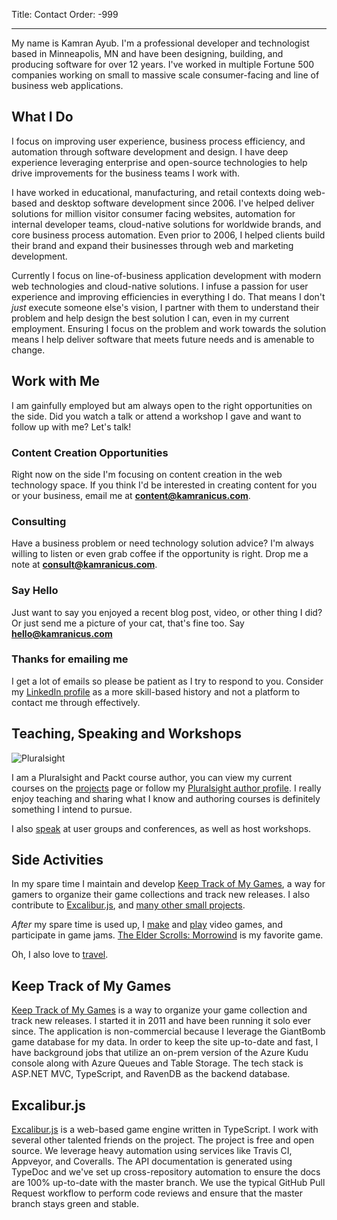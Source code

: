 Title: Contact
Order: -999

---

My name is Kamran Ayub. I'm a professional developer and technologist based in Minneapolis, MN
and have been designing, building, and producing software for over 12 years. I've worked in multiple Fortune 500 companies
working on small to massive scale consumer-facing and line of business web applications.

## What I Do

I focus on improving user experience, business process efficiency, and
automation through software development and design. I have deep experience leveraging enterprise
and open-source technologies to help drive improvements for the business teams I work with.

I have worked in educational, manufacturing, and retail contexts doing web-based and desktop software development since 2006. I've helped
deliver solutions for million visitor consumer facing websites, automation for internal developer teams, cloud-native solutions for worldwide brands, and core business process automation. Even prior
to 2006, I helped clients build their brand and expand their businesses through web and marketing development.

Currently I focus on line-of-business application development with modern web technologies and cloud-native solutions. I infuse a passion for user experience and improving efficiencies in everything I do. That means I don't _just_ execute someone else's vision, I partner with them to understand their problem and help design the best solution I can, even in my current employment. Ensuring I focus on the problem and work towards the solution means I help deliver software that meets future needs and is amenable to change.

## Work with Me

I am gainfully employed but am always open to the right opportunities on the side. Did you watch a talk or attend a workshop I gave
and want to follow up with me? Let's talk!

### Content Creation Opportunities

Right now on the side I'm focusing on content creation in the web technology space. If you think I'd be interested in creating content
for you or your business, email me at **content@kamranicus.com**.

### Consulting

Have a business problem or need technology solution advice? I'm always willing to listen or even grab coffee if the opportunity is
right. Drop me a note at **consult@kamranicus.com**.

### Say Hello

Just want to say you enjoyed a recent blog post, video, or other thing I did? Or just send me a picture of your cat, that's fine too. Say **hello@kamranicus.com**

### Thanks for emailing me

I get a lot of emails so please be patient as I try to respond to you. Consider my [LinkedIn profile](https://linkedin.com/in/subkamran) as a more skill-based history
and not a platform to contact me through effectively.

## Teaching, Speaking and Workshops

![Pluralsight](/assets/images/pluralsight.jpg)

I am a Pluralsight and Packt course author, you can view my current courses on the [projects](/projects) page or follow my [Pluralsight author profile](https://pluralsight.pxf.io/c/1210289/424552/7490?u=https%3A%2F%2Fapp.pluralsight.com%2Fprofile%2Fauthor%2Fkamran-ayub). I really enjoy teaching and sharing what I know and authoring courses is definitely something I intend to pursue.

I also [speak](/events) at user groups and conferences, as well as host workshops.

## Side Activities

In my spare time I maintain and develop [Keep Track of My Games](http://ktomg.com), a way for gamers to organize their game collections and track new releases. I also contribute to [Excalibur.js](http://excaliburjs.com), and [many other small projects](http://github.com/kamranayub).

_After_ my spare time is used up, I [make](/projects) and
[play](https://keeptrackofmygames.com/user/kamranicus) video games, and participate in game jams. [The Elder Scrolls: Morrowind](https://keeptrackofmygames.com/users/kamranicus/lists/favorites) is my favorite game.

Oh, I also love to [travel](/travel).

## Keep Track of My Games

[Keep Track of My Games](http://ktomg.com) is a way to organize your game collection and track new
releases. I started it in 2011 and have been running it solo ever since. The application is non-commercial
because I leverage the GiantBomb game database for my data. In order to keep the site up-to-date and fast,
I have background jobs that utilize an on-prem version of the Azure Kudu console along with Azure
Queues and Table Storage. The tech stack is ASP.NET MVC, TypeScript, and RavenDB as the backend database.

## Excalibur.js

[Excalibur.js](http://excaliburjs.com) is a web-based game engine written in TypeScript. I work with
several other talented friends on the project. The project is free and open source. We leverage heavy
automation using services like Travis CI, Appveyor, and Coveralls. The API documentation is generated
using TypeDoc and we've set up cross-repository automation to ensure the docs are 100% up-to-date with
the master branch. We use the typical GitHub Pull Request workflow to perform code reviews and ensure
that the master branch stays green and stable.
